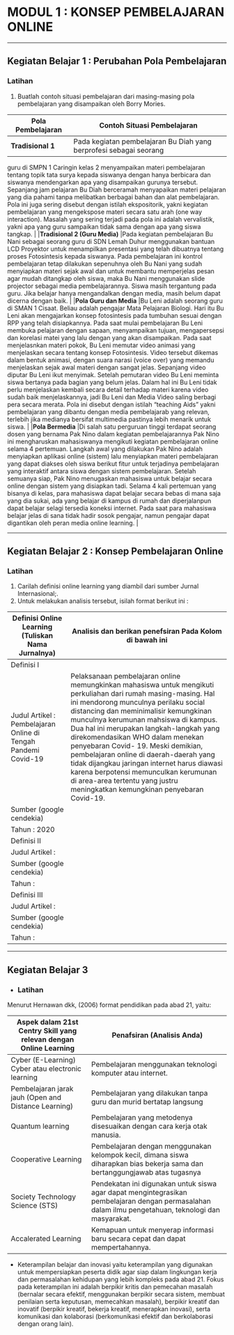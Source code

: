 # __MODUL 1 : KONSEP PEMBELAJARAN ONLINE__

---

## __Kegiatan Belajar 1 : Perubahan Pola Pembelajaran__

### __Latihan__
1. Buatlah contoh situasi pembelajaran dari masing-masing pola pembelajaran yang disampaikan oleh Borry Mories.


|     __Pola Pembelajaran__      | __Contoh Situasi Pembelajaran__ |
|--------------------------------|---------------------------------|
|__Tradisional 1__               |Pada kegiatan pembelajaran Bu Diah yang berprofesi sebagai seorang
guru di SMPN 1 Caringin kelas 2 menyampaikan materi pembelajaran tentang
topik tata surya kepada siswanya dengan hanya berbicara dan siswanya
mendengarkan apa yang disampaikan gurunya tersebut. Sepanjang jam
pelajaran Bu Diah berceramah menyapaikan materi pelajaran yang dia pahami
tanpa melibatkan berbagai bahan dan alat pembelajaran. Pola ini juga sering
disebut dengan istilah ekspositorik, yakni kegiatan pembelajaran yang
mengekspose materi secara satu arah (one way interaction). Masalah yang
sering terjadi pada pola ini adalah vervalistik, yakni apa yang guru sampaikan
tidak sama dengan apa yang siswa tangkap.                              |
|__Tradisional 2 (Guru Media)__  |Pada kegiatan pembelajaran Bu Nani sebagai seorang guru di SDN Lemah
Duhur menggunakan bantuan LCD Proyektor untuk menampilkan presentasi
yang telah dibuatnya tentang proses Fotosintesis kepada siswanya. Pada
pembelajaran ini kontrol pembelajaran tetap dilakukan sepenuhnya oleh Bu
Nani yang sudah menyiapkan materi sejak awal dan untuk membantu
memperjelas pesan agar mudah ditangkap oleh siswa, maka Bu Nani
menggunakan slide projector sebagai media pembelajarannya. Siswa masih
tergantung pada guru. Jika belajar hanya mengandalkan dengan media, masih
belum dapat dicerna dengan baik.                   |
|__Pola Guru dan Media__         |Bu Leni adalah seorang guru di SMAN 1 Cisaat. Beliau adalah pengajar
Mata Pelajaran Biologi. Hari itu Bu Leni akan mengajarkan konsep
fotosintesis pada tumbuhan sesuai dengan RPP yang telah disiapkannya. Pada
saat mulai pembelajaran Bu Leni membuka pelajaran dengan sapaan,
menyampaikan tujuan, mengapersepsi dan korelasi matei yang lalu dengan
yang akan disampaikan. Pada saat menjelasnkan materi pokok, Bu Leni
memutar video animasi yang menjelaskan secara tentang konsep Fotosintesis.
Video tersebut dikemas dalam bentuk animasi, dengan suara narasi (voice
over) yang memandu menjelaskan sejak awal materi dengan sangat jelas.
Sepanjang video diputar Bu Leni ikut menyimak. Setelah pemutaran video Bu
Leni meminta siswa bertanya pada bagian yang belum jelas. Dalam hal ini Bu
Leni tidak perlu menjelaskan kembali secara detail terhadap materi karena
video sudah baik menjelaskannya, jadi Bu Leni dan Media Video saling
berbagi pera secara merata. Pola ini disebut dengan istilah “teaching Aids”
yakni pembelajaran yang dibantu dengan media pembelajarab yang relevan,
terlebih jika medianya bersifat multimedia pastinya lebih menarik untuk siswa.                                                         |
|__Pola Bermedia__               |Di salah satu perguruan tinggi terdapat seorang dosen yang bernama Pak
Nino dalam kegiatan pembelajarannya Pak Nino ini mengharuskan
mahasiswanya mengikuti kegiatan pembelajaran online selama 4 pertemuan.
Langkah awal yang dilakukan Pak Nino adalah menyiapkan aplikasi online
(sistem) lalu menyiapkan materi pembelajaran yang dapat diakses oleh siswa
berikut fitur untuk terjadinya pembelajaran yang interaktif antara siswa dengan
sistem pembelajaran. Setelah semuanya siap, Pak Nino menugaskan
mahasiswa untuk belajar secara online dengan sistem yang disiapkan tadi.
Selama 4 kali pertemuan yang bisanya di kelas, para mahasiswa dapat belajar
secara bebas di mana saja yang dia sukai, ada yang belajar di kampus di rumah
dan diperjalanpun dapat belajar selagi tersedia koneksi internet. Pada saat para
mahasiswa belajar jelas di sana tidak hadir sosok pengajar, namun pengajar
dapat digantikan oleh peran media online learning.                      |

---

## __Kegiatan Belajar 2 : Konsep Pembelajaran Online__

### __Latihan__

1. Carilah definisi online learning yang diambil dari sumber Jurnal Internasional;.
2. Untuk melakukan analisis tersebut, isilah format berikut ini :

|__Definisi Online Learning (Tuliskan Nama Jurnalnya)__|__Analisis dan berikan penefsiran Pada Kolom di bawah ini__|
|------------------------------------------------------|-----------------------------------------------------------|
| Definisi I                                           |                                                           |
| Judul Artikel : Pembelajaran Online di Tengah Pandemi Covid-19                                               |Pelaksanaan pembelajaran online memungkinkan mahasiswa untuk mengikuti perkuliahan dari rumah masing-masing. Hal ini mendorong munculnya perilaku social distancing dan meminimalisir kemungkinan munculnya kerumunan mahsiswa di kampus. Dua hal ini merupakan langkah-langkah yang direkomendasikan WHO dalam menekan penyebaran Covid- 19. Meski demikian, pembelajaran online di daerah-daerah yang tidak dijangkau jaringan internet harus diawasi karena berpotensi memunculkan kerumunan di area-area tertentu yang justru meningkatkan kemungkinan penyebaran Covid-19.                                                            |
| Sumber (google cendekia)                             |                                                           |
| Tahun : 2020                                         |                                                           |
| Definisi II                                          |                                                           |
| Judul Artikel :
| Sumber (google cendekia)
| Tahun :  
| Definisi III
| Judul Artikel :
| Sumber (google cendekia)
| Tahun :                                                                                                        
---

## Kegiatan Belajar 3

- ### Latihan
Menurut Hernawan dkk, (2006) format pendidikan pada abad 21, yaitu:

| Aspek dalam 21st Centry  Skill yang relevan dengan Online Learning      | Penafsiran (Analisis Anda)  |
| --------------------  | ----------- |
| Cyber (E-Learning) Cyber atau electronic learning | Pembelajaran menggunakan teknologi komputer atau internet.|
| Pembelajaran jarak jauh (Open and Distance Learning)           | Pembelajaran yang dilakukan tanpa guru dan murid bertatap langsung    |
| Quantum learning              | Pembelajaran yang metodenya disesuaikan dengan cara kerja otak manusia.| 
| Cooperative Learning              | Pembelajaran dengan menggunakan kelompok kecil, dimana siswa diharapkan bias bekerja sama dan bertanggungjawab atas tugasnya      |
| Society Technology Science (STS)             | Pendekatan ini digunakan untuk siswa agar dapat mengintegrasikan pembelajaran dengan permasalahan dalam ilmu pengetahuan, teknologi dan masyarakat.    |
| Accalerated Learning            | Kemapuan untuk menyerap informasi baru secara cepat dan dapat mempertahannya.|

- Keterampilan belajar dan inovasi yaitu keterampilan yang digunakan untuk mempersiapkan peserta didik agar siap dalam lingkungan kerja dan permasalahan kehidupan yang lebih kompleks pada abad 21. Fokus pada keterampilan ini adalah berpikir kritis dan pemecahan masalah (bernalar secara efektif, menggunakan berpikir secara sistem, membuat penilaian serta keputusan, memecahkan masalah), berpikir kreatif dan inovatif (berpikir kreatif, bekerja kreatif, menerapkan inovasi), serta komunikasi dan kolaborasi (berkomunikasi efektif dan berkolaborasi dengan orang lain).

